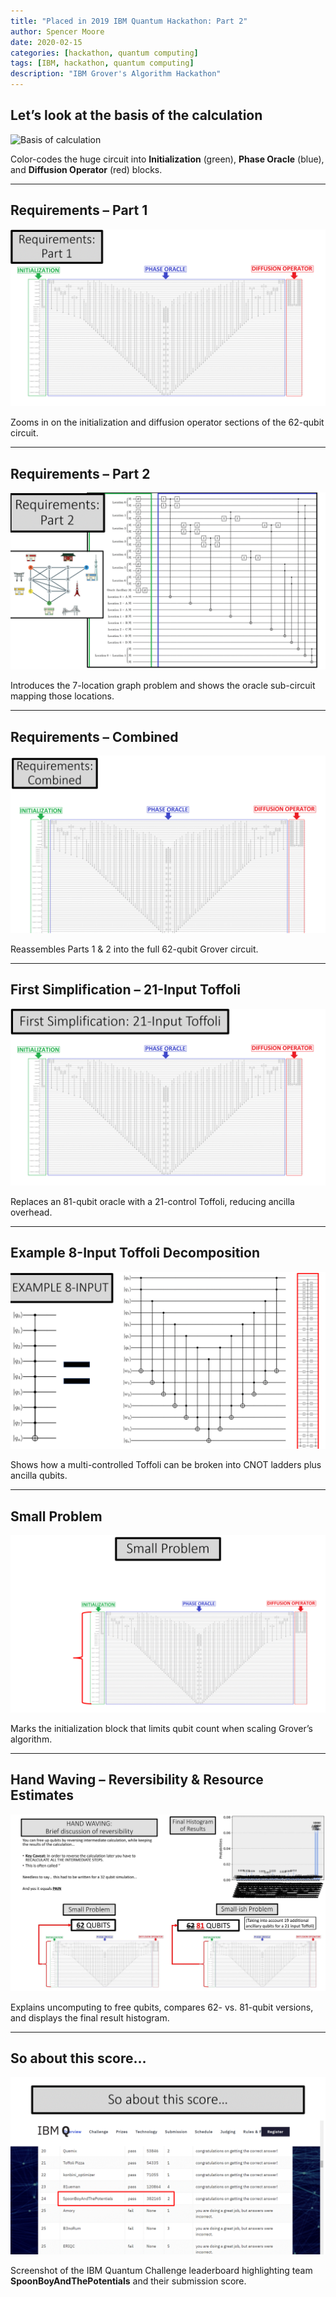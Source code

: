 ```yaml
---
title: "Placed in 2019 IBM Quantum Hackathon: Part 2"
author: Spencer Moore
date: 2020-02-15
categories: [hackathon, quantum computing]
tags: [IBM, hackathon, quantum computing]
description: "IBM Grover's Algorithm Hackathon"
---
```



## Let’s look at the basis of the calculation
![Basis of calculation](..\assets\img\posts\2019-q-hackathon-87.gif)

Color-codes the huge circuit into **Initialization** (green), **Phase Oracle** (blue), and **Diffusion Operator** (red) blocks.

---

## Requirements – Part 1
![Requirements Part 1](..\assets\img\posts\2019-q-hackathon-88.gif)

Zooms in on the initialization and diffusion operator sections of the 62-qubit circuit.

---

## Requirements – Part 2
![Requirements Part 2](..\assets\img\posts\2019-q-hackathon-89.gif)

Introduces the 7-location graph problem and shows the oracle sub-circuit mapping those locations.

---

## Requirements – Combined
![Requirements Combined](..\assets\img\posts\2019-q-hackathon-90.gif)

Reassembles Parts 1 & 2 into the full 62-qubit Grover circuit.

---

## First Simplification – 21-Input Toffoli
![21-input Toffoli](..\assets\img\posts\2019-q-hackathon-91.gif)

Replaces an 81-qubit oracle with a 21-control Toffoli, reducing ancilla overhead.

---

## Example 8-Input Toffoli Decomposition
![8-input Toffoli](..\assets\img\posts\2019-q-hackathon-92.gif)

Shows how a multi-controlled Toffoli can be broken into CNOT ladders plus ancilla qubits.

---

## Small Problem
![Small problem](..\assets\img\posts\2019-q-hackathon-93.gif)

Marks the initialization block that limits qubit count when scaling Grover’s algorithm.

---

## Hand Waving – Reversibility & Resource Estimates
![Reversibility collage](..\assets\img\posts\2019-q-hackathon-94_plus_quantum_collage.jpg)

Explains uncomputing to free qubits, compares 62- vs. 81-qubit versions, and displays the final result histogram.

---

## So about this score…
![Leaderboard slide](..\assets\img\posts\2019-q-hackathon-98.gif)

Screenshot of the IBM Quantum Challenge leaderboard highlighting team **SpoonBoyAndThePotentials** and their submission score.

